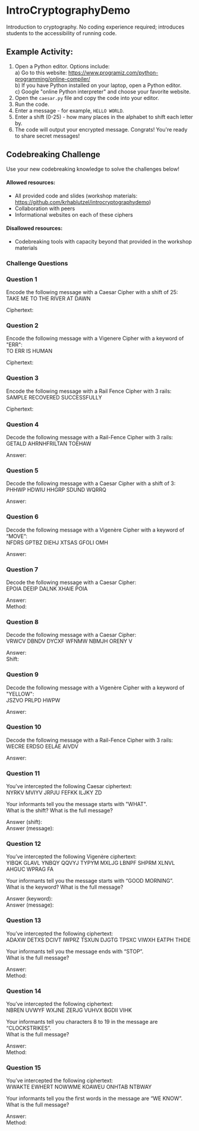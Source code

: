 # IntroCryptographyDemo
Introduction to cryptography. No coding experience required; introduces students to the accessibility of running code.

## Example Activity:

1. Open a Python editor. Options include:  
	a) Go to this website: https://www.programiz.com/python-programming/online-compiler/  
	b) If you have Python installed on your laptop, open a Python editor.  
	c) Google "online Python interpreter" and choose your favorite website.	 
2. Open the `caesar.py` file and copy the code into your editor.
3. Run the code.
4. Enter a message - for example, `HELLO WORLD`.
5. Enter a shift (0-25) - how many places in the alphabet to shift each letter by.
6. The code will output your encrypted message. Congrats! You're ready to share secret messages!

## Codebreaking Challenge
Use your new codebreaking knowledge to solve the challenges below!

#### Allowed resources:
- All provided code and slides (workshop materials: https://github.com/krhablutzel/introcryptographydemo)
- Collaboration with peers
- Informational websites on each of these ciphers
#### Disallowed resources:
- Codebreaking tools with capacity beyond that provided in the workshop materials

### Challenge Questions

### Question 1
Encode the following message with a Caesar Cipher with a shift of 25:  
TAKE ME TO THE RIVER AT DAWN

Ciphertext:

### Question 2
Encode the following message with a Vigenere Cipher with a keyword of "ERR":  
TO ERR IS HUMAN

Ciphertext:

### Question 3
Encode the following message with a Rail Fence Cipher with 3 rails:  
SAMPLE RECOVERED SUCCESSFULLY

Ciphertext:

### Question 4
Decode the following message with a Rail-Fence Cipher with 3 rails:  
GETALD AHRNHFRILTAN TOEHAW

Answer: 

### Question 5
Decode the following message with a Caesar Cipher with a shift of 3:  
PHHWP HDWIU HHGRP SDUND WQRRQ

Answer: 

### Question 6
Decode the following message with a Vigenère Cipher with a keyword of “MOVE”:  
NFDRS GPTBZ DIEHJ XTSAS GFOLI OMH

Answer: 

### Question 7
Decode the following message with a Caesar Cipher:  
EPOIA DEEIP DALNK XHAIE POIA

Answer:   
Method: 

### Question 8
Decode the following message with a Caesar Cipher:  
VRWCV DBNDV DYCXF WFNMW NBMJH ORENY V

Answer:    
Shift: 

### Question 9
Decode the following message with a Vigenère Cipher with a keyword of "YELLOW":  
JSZVO PRLPD HWPW

Answer:  

### Question 10
Decode the following message with a Rail-Fence Cipher with 3 rails:   
WECRE ERDSO EELAE AIVDV

Answer: 

### Question 11
You've intercepted the following Caesar ciphertext:  
NYRKV MVIYV JRPJU FEFKK ILJKY ZD

Your informants tell you the message starts with "WHAT".  
What is the shift? What is the full message?

Answer (shift):  
Answer (message):

### Question 12
You’ve intercepted the following Vigenère ciphertext:  
YIBQK GLAVL YNBQY QQVYJ TYPYM MXLJG LBNPF SHPRM XLNVL AHGUC WPRAG FA

Your informants tell you the message starts with “GOOD MORNING”.  
What is the keyword? What is the full message?

Answer (keyword):   
Answer (message): 

### Question 13
You’ve intercepted the following ciphertext:   
ADAXW DETXS DCIVT IWPRZ TSXUN DJGTG TPSXC VIWXH EATPH THIDE

Your informants tell you the message ends with “STOP”.   
What is the full message?

Answer:    
Method: 

### Question 14
You’ve intercepted the following ciphertext:    
NBREN UVWYF WXJNE ZERJG VUHVX BGDII VIHK

Your informants tell you characters 8 to 19 in the message are “CLOCKSTRIKES”.   
What is the full message?

Answer:    
Method: 


### Question 15
You’ve intercepted the following ciphertext:     
WWAKTE EWHERT NOWWME KOAWEU ONHTAB NTBWAY   

Your informants tell you the first words in the message are “WE KNOW”.   
What is the full message?

Answer:     
Method: 

